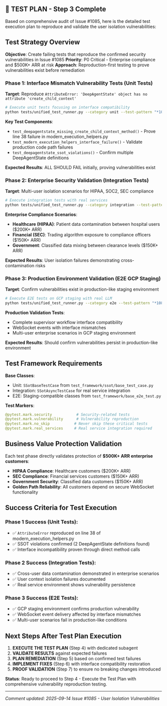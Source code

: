 ## 🧪 TEST PLAN - Step 3 Complete

Based on comprehensive audit of Issue #1085, here is the detailed test execution plan to reproduce and validate the user isolation vulnerabilities:

## Test Strategy Overview

**Objective**: Create failing tests that reproduce the confirmed security vulnerabilities in Issue #1085
**Priority**: P0 Critical - Enterprise compliance and $500K+ ARR at risk
**Approach**: Reproduction-first testing to prove vulnerabilities exist before remediation

### Phase 1: Interface Mismatch Vulnerability Tests (Unit Tests)
**Target**: Reproduce `AttributeError: 'DeepAgentState' object has no attribute 'create_child_context'`

```bash
# Execute unit tests focusing on interface compatibility
python tests/unified_test_runner.py --category unit --test-pattern "*1085*" --real-services --no-skip
```

**Key Test Components**:
- `test_deepagentstate_missing_create_child_context_method()` - Prove line 38 failure in modern_execution_helpers.py
- `test_modern_execution_helpers_interface_failure()` - Validate production code path failures  
- `test_deepagentstate_ssot_violations()` - Confirm multiple DeepAgentState definitions

**Expected Results**: ALL SHOULD FAIL initially, proving vulnerabilities exist

### Phase 2: Enterprise Security Validation (Integration Tests)
**Target**: Multi-user isolation scenarios for HIPAA, SOC2, SEC compliance

```bash  
# Execute integration tests with real services
python tests/unified_test_runner.py --category integration --test-pattern "*security*1085*" --real-services --env test
```

**Enterprise Compliance Scenarios**:
- **Healthcare (HIPAA)**: Patient data contamination between hospital users ($200K+ ARR)
- **Financial (SEC)**: Trading algorithm exposure to compliance officers ($150K+ ARR) 
- **Government**: Classified data mixing between clearance levels ($150K+ ARR)

**Expected Results**: User isolation failures demonstrating cross-contamination risks

### Phase 3: Production Environment Validation (E2E GCP Staging)
**Target**: Confirm vulnerabilities exist in production-like staging environment

```bash
# Execute E2E tests on GCP staging with real LLM
python tests/unified_test_runner.py --category e2e --test-pattern "*1085*" --env staging --real-llm
```

**Production Validation Tests**:
- Complete supervisor workflow interface compatibility
- WebSocket events with interface mismatches  
- Multi-user enterprise scenarios in GCP staging environment

**Expected Results**: Should confirm vulnerabilities persist in production-like environment

## Test Framework Requirements

**Base Classes**: 
- Unit: `SSotBaseTestCase` from `test_framework/ssot/base_test_case.py`
- Integration: `SSotAsyncTestCase` for real service integration
- E2E: Staging-compatible classes from `test_framework/base_e2e_test.py`

**Test Markers**:
```python
@pytest.mark.security           # Security-related tests
@pytest.mark.vulnerability      # Vulnerability reproduction  
@pytest.mark.no_skip           # Never skip these critical tests
@pytest.mark.real_services     # Real service integration required
```

## Business Value Protection Validation

Each test phase directly validates protection of **$500K+ ARR enterprise customers**:
- **HIPAA Compliance**: Healthcare customers ($200K+ ARR)
- **SEC Compliance**: Financial services customers ($150K+ ARR)
- **Government Security**: Classified data customers ($150K+ ARR) 
- **Golden Path Reliability**: All customers depend on secure WebSocket functionality

## Success Criteria for Test Execution

### Phase 1 Success (Unit Tests):
- ✅ `AttributeError` reproduced on line 38 of modern_execution_helpers.py
- ✅ SSOT violations confirmed (2 DeepAgentState definitions found)
- ✅ Interface incompatibility proven through direct method calls

### Phase 2 Success (Integration Tests):
- ✅ Cross-user data contamination demonstrated in enterprise scenarios
- ✅ User context isolation failures documented
- ✅ Real service environment shows vulnerability persistence

### Phase 3 Success (E2E Tests):  
- ✅ GCP staging environment confirms production vulnerability
- ✅ WebSocket event delivery affected by interface mismatches
- ✅ Multi-user scenarios fail in production-like conditions

## Next Steps After Test Plan Execution

1. **EXECUTE THE TEST PLAN** (Step 4) with dedicated subagent
2. **VALIDATE RESULTS** against expected failures
3. **PLAN REMEDIATION** (Step 5) based on confirmed test failures  
4. **IMPLEMENT FIXES** (Step 6) with interface compatibility restoration
5. **PROOF VALIDATION** (Step 7) to ensure no breaking changes introduced

**Status**: Ready to proceed to Step 4 - Execute the Test Plan with comprehensive vulnerability reproduction testing.

---
*Comment updated: 2025-09-14*
*Issue #1085 - User Isolation Vulnerabilities*